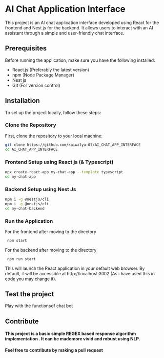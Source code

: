 # AI Chat Application Interface

This project is an AI chat application interface developed using React for the frontend and Nest.js for the backend. It allows users to interact with an AI assistant through a simple and user-friendly chat interface.

## Prerequisites

Before running the application, make sure you have the following installed:
- React.js (Preferably the latest version)
- npm (Node Package Manager)
- Nest js
- Git (For version control)

## Installation

To set up the project locally, follow these steps:

### Clone the Repository

First, clone the repository to your local machine:

```bash
git clone https://github.com/kaiwalya-07/AI_CHAT_APP_INTERFACE
cd AI_CHAT_APP_INTERFACE
```
### Frontend Setup using React js (& Typescript)
 ```bash
npx create-react-app my-chat-app --template typescript
cd my-chat-app
```

### Backend Setup using Nest Js
 ```bash
npm i -g @nestjs/cli
npm i -g @nestjs/cli
cd my-chat-backend
```

### Run the Application
 For the frontend after moving to the directory
 ```bash
  npm start
```

 For the backend after moving to the directory
 ```bash
  npm run start
```

This will launch the React application in your default web browser.
By default, it will be accessible at http://localhost:3002 (As i have used this in code you may change it).

## Test the project
 Play with the functionsof chat bot

## Contribute
#### This project is a basic simple REGEX based response algorithm implementation . It can be mademore vivid and robust using NLP.
#### Feel free to contribute by making a pull request
